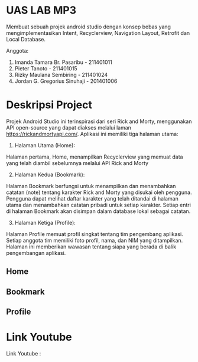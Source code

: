 # UAS LAB MP3
Membuat sebuah projek android studio dengan konsep bebas yang mengimplementasikan Intent, Recyclerview, Navigation Layout, Retrofit dan Local Database.

Anggota:

1. Imanda Tamara Br. Pasaribu - 211401011
2. Pieter Tanoto - 211401015
3.  Rizky Maulana Sembiring - 211401024
4. Jordan G. Gregorius Sinuhaji - 201401006

# Deskripsi Project
Projek Android Studio ini terinspirasi dari seri Rick and Morty, menggunakan API open-source yang dapat diakses melalui laman https://rickandmortyapi.com/. Aplikasi ini memiliki tiga halaman utama:

1. Halaman Utama (Home):

Halaman pertama, Home, menampilkan Recyclerview yang memuat data yang telah diambil sebelumnya melalui API Rick and Morty

2. Halaman Kedua (Bookmark):

Halaman Bookmark berfungsi untuk menampilkan dan menambahkan catatan (note) tentang karakter Rick and Morty yang disukai oleh pengguna. Pengguna dapat melihat daftar karakter yang telah ditandai di halaman utama dan menambahkan catatan pribadi untuk setiap karakter. Setiap entri di halaman Bookmark akan disimpan dalam database lokal sebagai catatan.

3. Halaman Ketiga (Profile):

Halaman Profile memuat profil singkat tentang tim pengembang aplikasi. Setiap anggota tim memiliki foto profil, nama, dan NIM yang ditampilkan. Halaman ini memberikan wawasan tentang siapa yang berada di balik pengembangan aplikasi.


## Home


## Bookmark


## Profile

# Link Youtube
Link Youtube : 


